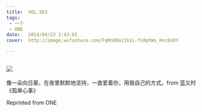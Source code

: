 ```yaml
---
title:	VOL.563
tags:
 - 一个
 - ONE
date:	2014/04/23 1:43:02
cover:	http://image.wufazhuce.com/FqRnDKmz1h1i-fsXphWs_HncOsKY

---
```

![](http://image.wufazhuce.com/FqRnDKmz1h1i-fsXphWs_HncOsKY)
---

像一朵向日葵，在夜里默默地坚持，一直爱着你，用我自己的方式。from 蓝又时《孤单心事》
 
Reprinted from ONE
